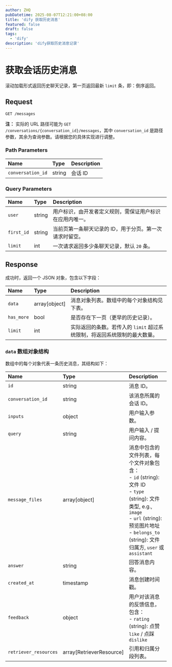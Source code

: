 ```yaml
---
author: ZHQ
pubDatetime: 2025-08-07T12:21:00+08:00
title: 'dify 获取历史消息'
featured: false
draft: false
tags:
  - 'dify'
description: 'dify获取历史消息记录'
---
```



# 获取会话历史消息

滚动加载形式返回历史聊天记录，第一页返回最新 `limit` 条，即：倒序返回。

## Request

`GET /messages`

**注：** 实际的 URL 路径可能为 `GET /conversations/{conversation_id}/messages`，其中 `conversation_id` 是路径参数，其余为查询参数。请根据您的具体实现进行调整。

### Path Parameters

| Name | Type | Description |
| :--- | :--- | :--- |
| `conversation_id` | string | 会话 ID |

### Query Parameters

| Name | Type | Description |
| :--- | :--- | :--- |
| `user` | string | 用户标识，由开发者定义规则，需保证用户标识在应用内唯一。 |
| `first_id` | string | 当前页第一条聊天记录的 ID，用于分页。第一次请求时留空。 |
| `limit` | int | 一次请求返回多少条聊天记录，默认 `20` 条。 |

## Response

成功时，返回一个 JSON 对象，包含以下字段：

| Name | Type | Description |
| :--- | :--- | :--- |
| `data` | array[object] | 消息对象列表。数组中的每个对象结构见下表。 |
| `has_more` | bool | 是否存在下一页（更早的历史记录）。 |
| `limit` | int | 实际返回的条数。若传入的 `limit` 超过系统限制，将返回系统限制的最大数量。 |

### `data` 数组对象结构

数组中的每个对象代表一条历史消息，其结构如下：

| Name | Type | Description |
| :--- | :--- | :--- |
| `id` | string | 消息 ID。 |
| `conversation_id` | string | 该消息所属的会话 ID。 |
| `inputs` | object | 用户输入参数。 |
| `query` | string | 用户输入 / 提问内容。 |
| `message_files` | array[object] | 消息中包含的文件列表，每个文件对象包含：<br>- `id` (string): 文件 ID<br>- `type` (string): 文件类型, e.g., `image`<br>- `url` (string): 预览图片地址<br>- `belongs_to` (string): 文件归属方, `user` 或 `assistant` |
| `answer` | string | 回答消息内容。 |
| `created_at` | timestamp | 消息创建时间戳。 |
| `feedback` | object | 用户对该消息的反馈信息，包含：<br>- `rating` (string): 点赞 `like` / 点踩 `dislike` |
| `retriever_resources`| array[RetrieverResource] | 引用和归属分段列表。 |